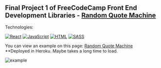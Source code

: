 ## Final Project 1 of FreeCodeCamp Front End Development Libraries - [Random Quote Machine](https://www.freecodecamp.org/learn/front-end-libraries/front-end-libraries-projects/build-a-random-quote-machine)

Technologies:

[![React](https://img.shields.io/badge/React_Hooks-61DAFB?style=for-the-badge&logo=React&logoColor=white&labelColor=101010)]()
[![JavaScript](https://img.shields.io/badge/JavaScript-F7DF1E?style=for-the-badge&logo=javascript&logoColor=white&labelColor=101010)]()
[![HTML](https://img.shields.io/badge/HTML5-E34F26?style=for-the-badge&logo=HTML5&logoColor=white&labelColor=101010)]()
[![SASS](https://img.shields.io/badge/SASS-CC6699?style=for-the-badge&logo=SASS&logoColor=white&labelColor=101010)]()

You can view an example on this page: [Random Quote Machine](https://arcane-meadow-77232.herokuapp.com/) **Deployed in Heroku. Maybe takes a long time to load.

![example](https://github.com/aestebance/random-quote-machine-React/blob/master/example.png)
